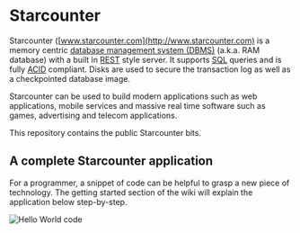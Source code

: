 Starcounter
===========

Starcounter ([www.starcounter.com](http://www.starcounter.com) is a memory centric [database management system (DBMS)](http://en.wikipedia.org/wiki/dbms) (a.k.a. RAM database) with a built in [REST](http://en.wikipedia.org/wiki/dbms) style server. It supports [SQL](http://en.wikipedia.org/wiki/dbms) queries and is fully [ACID](http://en.wikipedia.org/wiki/acid) compliant. Disks are used to secure the transaction log as well as a checkpointed database image.

Starcounter can be used to build modern applications such as web applications, mobile services and massive real time software such as games, advertising and telecom applications.

This repository contains the public Starcounter bits.

## A complete Starcounter application
For a programmer, a snippet of code can be helpful to grasp a new piece of technology. The getting started section of the wiki will explain the application below step-by-step.

![Hello World code](http://www.rebelslounge.com/res/starcounter/helloweb.png)


